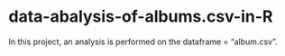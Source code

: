 # data-abalysis-of-albums.csv-in-R
In this project, an analysis is performed on the dataframe = “album.csv”. 
